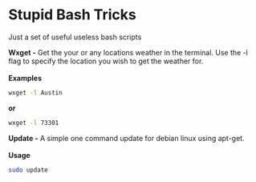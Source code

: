 # Stupid Bash Tricks
Just a set of useful useless bash scripts

<strong>Wxget -</strong> 
Get the your or any locations weather in the terminal. Use the -l flag to specify the location you wish to get the weather for.
<br /><br />
<strong>Examples</strong> 
```bash
wxget -l Austin
```
<strong> or </strong>

```bash
wxget -l 73301
```

<strong>Update -</strong> 
A simple one command update for debian linux using apt-get.
<br /><br />
<strong>Usage</strong> 
```bash
sudo update
